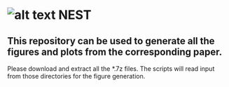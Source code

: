 # ![alt text](https://github.com/schwartzlab-methods/NEST_paper_figures/blob/main/nest_logo.svg) NEST 
## This repository can be used to generate all the figures and plots from the corresponding paper. 
Please download and extract all the *.7z files. The scripts will read input from those directories for the figure generation. 
